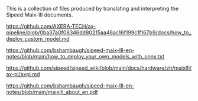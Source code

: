 This is a collection of files produced by translating and interpreting the Sipeed Maix-III documents.

https://github.com/AXERA-TECH/ax-pipeline/blob/0ba37a0f08346dd80215aa46ac16f199c1f167b9/docs/how_to_deploy_custom_model.md
>>>>>
https://github.com/bshambaugh/sipeed-maix-III-en-notes/blob/main/how_to_deploy_your_own_models_with_onnx.txt


https://github.com/sipeed/sipeed_wiki/blob/main/docs/hardware/zh/maixIII/ax-pi/axpi.md
>>>>
https://github.com/bshambaugh/sipeed-maix-III-en-notes/blob/main/maixIII_about_en.pdf
